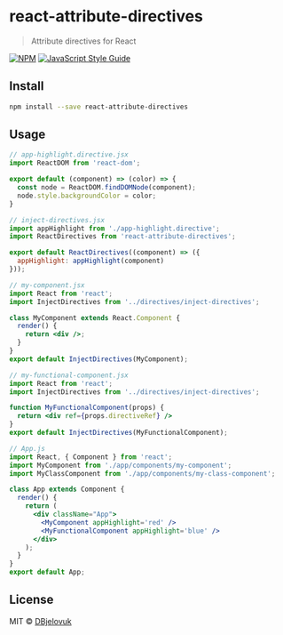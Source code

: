 # react-attribute-directives

> Attribute directives for React

[![NPM](https://img.shields.io/npm/v/react-attribute-directives.svg)](https://www.npmjs.com/package/react-attribute-directives) [![JavaScript Style Guide](https://img.shields.io/badge/code_style-standard-brightgreen.svg)](https://standardjs.com)

## Install

```bash
npm install --save react-attribute-directives
```

## Usage

```jsx
// app-highlight.directive.jsx
import ReactDOM from 'react-dom';

export default (component) => (color) => {
  const node = ReactDOM.findDOMNode(component);
  node.style.backgroundColor = color;
}
```

```jsx
// inject-directives.jsx
import appHighlight from './app-highlight.directive';
import ReactDirectives from 'react-attribute-directives';

export default ReactDirectives((component) => ({
  appHighlight: appHighlight(component)
}));

```

```jsx
// my-component.jsx
import React from 'react';
import InjectDirectives from '../directives/inject-directives';

class MyComponent extends React.Component {
  render() {
    return <div />;
  }
}
export default InjectDirectives(MyComponent);
```

```jsx
// my-functional-component.jsx
import React from 'react';
import InjectDirectives from '../directives/inject-directives';

function MyFunctionalComponent(props) {
  return <div ref={props.directiveRef} />
}
export default InjectDirectives(MyFunctionalComponent);
```

```jsx
// App.js
import React, { Component } from 'react';
import MyComponent from './app/components/my-component';
import MyClassComponent from './app/components/my-class-component';

class App extends Component {
  render() {
    return (
      <div className="App">
        <MyComponent appHighlight='red' />
        <MyFunctionalComponent appHighlight='blue' />
      </div>
    );
  }
}
export default App;
```

## License

MIT © [DBjelovuk](https://github.com/DBjelovuk)
